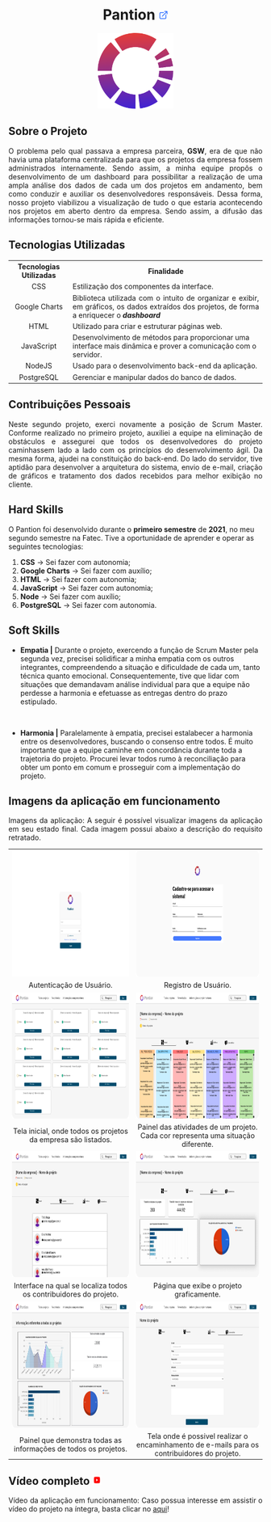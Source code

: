 <h1 align="center"><b>Pantion <a href="https://github.com/ThomasPalma1/FatecAPI-02"><img src="/docs/external-link.png"  width="19" height="19"></a>
</h1></b>

<p align="center"> 
   <img src="/docs/circle.svg" width="150" height="150">
</p>

## **Sobre o Projeto**

<p align="justify">O problema pelo qual passava a empresa parceira, <b>GSW</b>, era de que não havia uma plataforma centralizada para que os projetos da empresa fossem administrados internamente. Sendo assim, a minha equipe propôs o desenvolvimento de um dashboard para possibilitar a realização de uma ampla análise dos dados de cada um dos projetos em andamento, bem como conduzir e auxiliar os desenvolvedores responsáveis. Dessa forma, nosso projeto viabilizou a visualização de tudo o que estaria acontecendo nos projetos em aberto dentro da empresa. Sendo assim, a difusão das informações tornou-se mais rápida e eficiente.</p>

## **Tecnologias Utilizadas**

<table>
    <tr>
        <th>Tecnologias Utilizadas</th>
        <th>Finalidade</th>
    </tr>
    <tr>
        <td align="center">CSS</td>
        <td align="justify">Estilização dos componentes da interface.</td>
    </tr>
    <tr>
        <td align="center">Google Charts</td>
        <td align="justify">Biblioteca utilizada com o intuito de organizar e exibir, em gráficos, os dados extraídos dos projetos, de forma a enriquecer o <i><b>dashboard</i></b></td>
    </tr>
    <tr>
        <td align="center">HTML</td>
        <td align="left">Utilizado para criar e estruturar páginas web.</td>
    </tr>
    <tr>
        <td align="center">JavaScript</td>
        <td align="left">Desenvolvimento de métodos para proporcionar uma interface mais dinâmica e prover a comunicação com o servidor.</td>
    </tr>
    <tr>
        <td align="center">NodeJS</td>
        <td align="left">Usado para o desenvolvimento back-end da aplicação.</td>
    </tr>
    <tr>
        <td align="center">PostgreSQL</td>
        <td align="left">Gerenciar e manipular dados do banco de dados.</td>

</table>

## **Contribuições Pessoais**

<p align="justify">Neste segundo projeto, exerci novamente a posição de Scrum Master. Conforme realizado no primeiro projeto, auxiliei a equipe na eliminação de obstáculos e assegurei que todos os desenvolvedores do projeto caminhassem lado a lado com os princípios do desenvolvimento ágil. Da mesma forma, ajudei na constituição do back-end. Do lado do servidor, tive aptidão para desenvolver a arquitetura do sistema, envio de e-mail, criação de gráficos e tratamento dos dados recebidos para melhor exibição no cliente.</p>

## **Hard Skills**

O Pantion foi desenvolvido durante o **primeiro semestre** de **2021**, no meu segundo semestre na Fatec. Tive a oportunidade de aprender e operar as seguintes tecnologias:

  1.  **CSS** &#8594; Sei fazer com autonomia;
  2.  **Google Charts** &#8594; Sei fazer com auxílio;
  3.  **HTML** &#8594; Sei fazer com autonomia;
  4.  **JavaScript** &#8594; Sei fazer com autonomia;
  5.  **Node** &#8594; Sei fazer com auxílio;
  6.  **PostgreSQL** &#8594; Sei fazer com autonomia.

## **Soft Skills**

* **Empatia |** Durante o projeto, exercendo a função de Scrum Master pela segunda vez, precisei solidificar a minha empatia com os outros integrantes, compreendendo a situação e dificuldade de cada um, tanto técnica quanto emocional. Consequentemente, tive que lidar com situações que demandavam análise individual para que a equipe não perdesse a harmonia e efetuasse as entregas dentro do prazo estipulado.

<br>

* **Harmonia |** Paralelamente à empatia, precisei estalabecer a harmonia entre os desenvolvedores, buscando o consenso entre todos. É muito importante que a equipe caminhe em concordância durante toda a trajetoria do projeto. Procurei levar todos rumo à reconciliação para obter um ponto em comum e prosseguir com a implementação do projeto.

## **Imagens da aplicação em funcionamento**

<p align="justify">Imagens da aplicação: A seguir é possível visualizar imagens da aplicação em seu estado final. Cada imagem possui abaixo a descrição do requisito retratado.</p>

<table>
   <tr>
      <td width="455"><img src="/docs/FatecAPI-02/login_screen.png" width="450" height="250" /></td>
      <td width="455"><img src="/docs/FatecAPI-02/register_screen.png" width="450" height="250" /></td>
   </tr>
   <tr>
      <td align="center">Autenticação de Usuário.</td>
      <td align="center">Registro de Usuário.</td>
   </tr>
   <tr>
      <td><img src="/docs/FatecAPI-02/home_screen.png" width="450" height="250"/></td>
      <td><img src="/docs/FatecAPI-02/project_screen.png" width="450" height="250" /></td>
   </tr>
   <tr>
      <td align="center">Tela inicial, onde todos os projetos da empresa são listados.</td>
      <td align="center">Painel das atividades de um projeto. Cada cor representa uma situação diferente.</td>
   </tr>
   <tr>
      <td><img src="/docs/FatecAPI-02/project-user_screen.png" width="450" height="250" /></td>
      <td><img src="/docs/FatecAPI-02/chart-about-project-activities_screen.png" width="450" height="250" /></td>
   </tr>
   <tr>
      <td align="center">Interface na qual se localiza todos os contribuidores do projeto.</td>
      <td align="center">Página que exibe o projeto graficamente.</td>
   </tr>
   <tr>
      <td><img src="/docs/FatecAPI-02/chart-about-all-projects_screen.png" width="450" height="250" /></td>
      <td><img src="/docs/FatecAPI-02/add-comment_screen.png" width="450" height="250"/></td>
   </tr>
   <tr>
      <td align="center">Painel que demonstra todas as informações de todos os projetos.</td>
      <td align="center">Tela onde é possivel realizar o encaminhamento de e-mails para os contribuidores do projeto.</td>
   </tr>
</table>

## **Vídeo completo** <img src="/docs/youtube-icon.svg"  width="19" height="19">

<p align="justify">Vídeo da aplicação em funcionamento: Caso possua interesse em assistir o vídeo do projeto na íntegra, basta clicar no <a href="https://youtu.be/jk3iHov3_ak">aqui</a>!